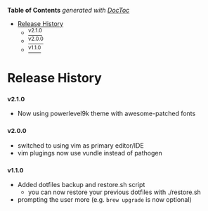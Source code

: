 <!-- START doctoc generated TOC please keep comment here to allow auto update -->
<!-- DON'T EDIT THIS SECTION, INSTEAD RE-RUN doctoc TO UPDATE -->
**Table of Contents**  *generated with [DocToc](https://github.com/thlorenz/doctoc)*

- [Release History](#release-history)
    - [<sup>v2.1.0</sup>](#supv210sup)
    - [<sup>v2.0.0</sup>](#supv200sup)
    - [<sup>v1.1.0</sup>](#supv110sup)

<!-- END doctoc generated TOC please keep comment here to allow auto update -->

# Release History

### <sup>v2.1.0</sup>
 * Now using powerlevel9k theme with awesome-patched fonts
### <sup>v2.0.0</sup>
 * switched to using vim as primary editor/IDE
 * vim plugings now use vundle instead of pathogen
### <sup>v1.1.0</sup>
 * Added dotfiles backup and restore.sh script
     * you can now restore your previous dotfiles with ./restore.sh
 * prompting the user more (e.g. `brew upgrade` is now optional)
